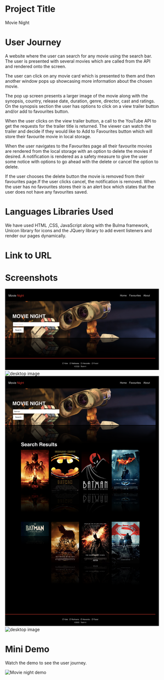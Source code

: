 # Project Title

Movie Night

# User Journey

A website where the user can search for any movie using the search bar. The user is presented with several movies which are called from the API and rendered onto the screen.

The user can click on any movie card which is presented to them and then another window pops up showcasing more information about the chosen movie.

The pop up screen presents a larger image of the movie along with the synopsis, country, release date, duration, genre, director, cast and ratings.
On the synopsis section the user has options to click on a view trailer button and/or add to favourites button.

When the user clicks on the view trailer button, a call to the YouTube API to get the requests for the trailer title is returned. The viewer can watch the trailer and decide if they would like to Add to Favourites button which will store their favourite movie in local storage.

When the user navigates to the Favourites page all their favourite movies are rendered from the local storage with an option to delete the movies if desired.
A notification is rendered as a safety measure to give the user some notice with options to go ahead with the delete or cancel the option to delete.

If the user chooses the delete button the movie is removed from their favourites page.If the user clicks cancel, the notification is removed. When the user has no favourites stores their is an alert box which states that the user does not have any favourites saved.

# Languages Libraries Used

We have used HTML ,CSS, JavaScript along with the Bulma framework, Unicon library for icons and the JQuery library to add event listeners and render our pages dynamically.

# Link to URL

# Screenshots

![desktop image](./assets/images/screenshots/homepage.png)
![desktop image]()
![desktop image](./assets/images/screenshots/results%20page.png)
![desktop image]()

# Mini Demo

Watch the demo to see the user journey.

![Movie night demo]()
